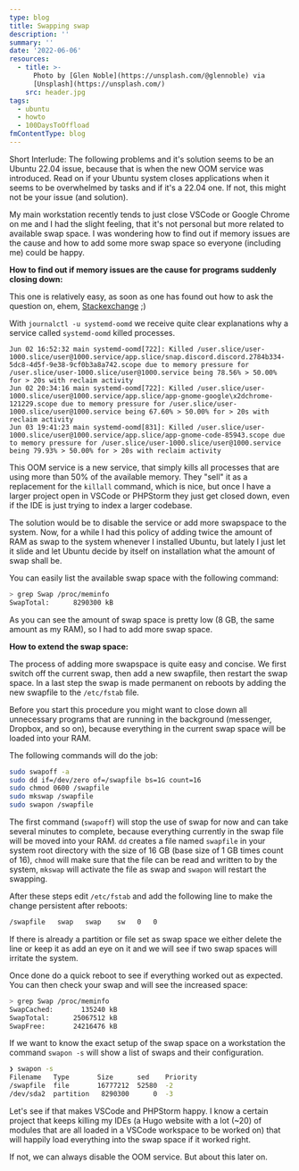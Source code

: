 ```yaml
---
type: blog
title: Swapping swap
description: ''
summary: ''
date: '2022-06-06'
resources:
  - title: >-
      Photo by [Glen Noble](https://unsplash.com/@glennoble) via
      [Unsplash](https://unsplash.com/)
    src: header.jpg
tags:
  - ubuntu
  - howto
  - 100DaysToOffload
fmContentType: blog
---
```


Short Interlude: The following problems and it's solution seems to be an Ubuntu 22.04 issue, because that is when the new OOM service was introduced. Read on if your Ubuntu system closes applications when it seems to be overwhelmed by tasks and if it's a 22.04 one. If not, this might not be your issue (and solution).

My main workstation recently tends to just close VSCode or Google Chrome on me and I had the slight feeling, that it's not personal but more related to available swap space. I was wondering how to find out if memory issues are the cause and how to add some more swap space so everyone (including me) could be happy.

**How to find out if memory issues are the cause for programs suddenly closing down:**

This one is relatively easy, as soon as one has found out how to ask the question on, ehem, [Stackexchange](https://askubuntu.com/questions/1408784/apps-crash-randomly-on-newly-installed-ubuntu-22-04) ;)

With `journalctl -u systemd-oomd` we receive quite clear explanations why a service called `systemd-oomd` killed processes.

```log
Jun 02 16:52:32 main systemd-oomd[722]: Killed /user.slice/user-1000.slice/user@1000.service/app.slice/snap.discord.discord.2784b334-5dc8-4d5f-9e38-9cf0b3a8a742.scope due to memory pressure for /user.slice/user-1000.slice/user@1000.service being 78.56% > 50.00% for > 20s with reclaim activity
Jun 02 20:34:16 main systemd-oomd[722]: Killed /user.slice/user-1000.slice/user@1000.service/app.slice/app-gnome-google\x2dchrome-121229.scope due to memory pressure for /user.slice/user-1000.slice/user@1000.service being 67.60% > 50.00% for > 20s with reclaim activity
Jun 03 19:41:23 main systemd-oomd[831]: Killed /user.slice/user-1000.slice/user@1000.service/app.slice/app-gnome-code-85943.scope due to memory pressure for /user.slice/user-1000.slice/user@1000.service being 79.93% > 50.00% for > 20s with reclaim activity
```

This OOM service is a new service, that simply kills all processes that are using more than 50% of the available memory. They "sell" it as a replacement for the `killall` command, which is nice, but once I have a larger project open in VSCode or PHPStorm they just get closed down, even if the IDE is just trying to index a larger codebase.

The solution would be to disable the service or add more swapspace to the system. Now, for a while I had this policy of adding twice the amount of RAM as swap to the system whenever I installed Ubuntu, but lately I just let it slide and let Ubuntu decide by itself on installation what the amount of swap shall be.

You can easily list the available swap space with the following command:

```bash
> grep Swap /proc/meminfo
SwapTotal:      8290300 kB
```

As you can see the amount of swap space is pretty low (8 GB, the same amount as my RAM), so I had to add more swap space.

**How to extend the swap space:**

The process of adding more swapspace is quite easy and concise. We first switch off the current swap, then add a new swapfile, then restart the swap space. In a last step the swap is made permanent on reboots by adding the new swapfile to the `/etc/fstab` file.

Before you start this procedure you might want to close down all unnecessary programs that are running in the background (messenger, Dropbox, and so on), because everything in the current swap space will be loaded into your RAM.

The following commands will do the job:

```bash
sudo swapoff -a
sudo dd if=/dev/zero of=/swapfile bs=1G count=16
sudo chmod 0600 /swapfile
sudo mkswap /swapfile
sudo swapon /swapfile
```

The first command (`swapoff`) will stop the use of swap for now and can take several minutes to complete, because everything currently in the swap file will be moved into your RAM. `dd` creates a file named `swapfile` in your system root directory with the size of 16 GB (base size of 1 GB times count of 16), `chmod` will make sure that the file can be read and written to by the system, `mkswap` will activate the file as swap and `swapon` will restart the swapping.

After these steps edit `/etc/fstab` and add the following line to make the change persistent after reboots:

```bash
/swapfile   swap   swap    sw   0   0
```

If there is already a partition or file set as swap space we either delete the line or keep it as add an eye on it and we will see if two swap spaces will irritate the system.

Once done do a quick reboot to see if everything worked out as expected. You can then check your swap and will see the increased space:

```bash
> grep Swap /proc/meminfo
SwapCached:       135240 kB
SwapTotal:      25067512 kB
SwapFree:       24216476 kB
```

If we want to know the exact setup of the swap space on a workstation the command `swapon -s` will show a list of swaps and their configuration.

```bash
❯ swapon -s
Filename   Type       Size      sed    Priority
/swapfile  file       16777212  52580  -2
/dev/sda2  partition   8290300      0  -3
```

Let's see if that makes VSCode and PHPStorm happy. I know a certain project that keeps killing my IDEs (a Hugo website with a lot (~20) of modules that are all loaded in a VSCode workspace to be worked on) that will happily load everything into the swap space if it worked right.

If not, we can always disable the OOM service. But about this later on.
